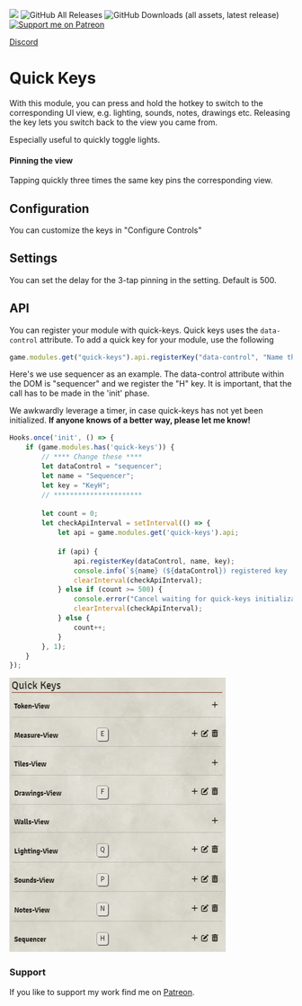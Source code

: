 ![](https://img.shields.io/badge/Foundry-v12-informational) 
![GitHub All Releases](https://img.shields.io/github/downloads/Syrious/foundryvtt-quick-keys/total?label=Downloads+Total) 
![GitHub Downloads (all assets, latest release)](https://img.shields.io/github/downloads/Syrious/foundryvtt-quick-keys/latest/total?label=Downloads+Latest)
[![Support me on Patreon](https://img.shields.io/endpoint.svg?url=https%3A%2F%2Fshieldsio-patreon.vercel.app%2Fapi%3Fusername%3DSyriousWorkshop%26type%3Dpatrons&style=flat)](https://patreon.com/SyriousWorkshop)

[Discord](https://discord.gg/VMqndcyUGS)

# Quick Keys
With this module, you can press and hold the hotkey to switch to the corresponding UI view, e.g. lighting, sounds, notes, drawings etc. 
Releasing the key lets you switch back to the view you came from.

Especially useful to quickly toggle lights.

#### Pinning the view
Tapping quickly three times the same key pins the corresponding view.

## Configuration
You can customize the keys in "Configure Controls" 

## Settings
You can set the delay for the 3-tap pinning in the setting. Default is 500.

## API
You can register your module with quick-keys.
Quick keys uses the `data-control` attribute. To add a quick key for your module, use the following
```javascript
game.modules.get("quick-keys").api.registerKey("data-control", "Name that gets displayed in Configure Controls", "The Key");
```

Here's we use sequencer as an example. The data-control attribute within the DOM is "sequencer" and we register the "H" key.
It is important, that the call has to be made in the 'init' phase.

We awkwardly leverage a timer, in case quick-keys has not yet been initialized. __If anyone knows of a better way, please let me know!__

```javascript
Hooks.once('init', () => {
    if (game.modules.has('quick-keys')) {
        // **** Change these ****
        let dataControl = "sequencer";
        let name = "Sequencer";
        let key = "KeyH";
        // **********************

        let count = 0;
        let checkApiInterval = setInterval(() => {
            let api = game.modules.get('quick-keys').api;

            if (api) {
                api.registerKey(dataControl, name, key);
                console.info(`${name} (${dataControl}) registered key '${key}' successfully with quick-keys`);
                clearInterval(checkApiInterval);
            } else if (count >= 500) {
                console.error("Cancel waiting for quick-keys initialization");
                clearInterval(checkApiInterval);
            } else {
                count++;
            }
        }, 1);
    }
});
```

![config.png](assets/config.png)

### Support
If you like to support my work find me on [Patreon](https://www.patreon.com/SyriousWorkshop).
